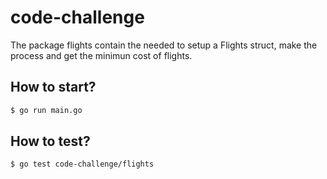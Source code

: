 # code-challenge

The package flights contain the needed to setup a Flights struct, make the process and get the minimun cost of flights.

## How to start?
```bash
$ go run main.go
```

## How to test?
```bash
$ go test code-challenge/flights
```